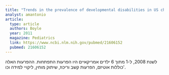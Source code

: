 ```yaml
---
title: "Trends in the prevalence of developmental disabilities in US children, 1997-2008"
analyst: amantonio
article:
  type: article
  authors: Boyle
  year: 2011
  magazine: Pediatrics
  link: https://www.ncbi.nlm.nih.gov/pubmed/21606152
  pubmed: 21606152
---
```


לשנת 2008, ל-1 מתוך 6 ילדים אמריקאיים היו הפרעות התפתחות. ההפרעות האלה כוללות אוטיזם, הפרעות קשב וריכוז, שיתוק מוחין, ליקויי למידה וכו'.
